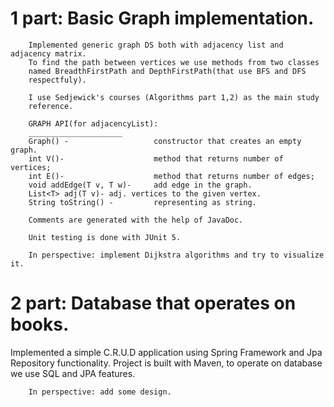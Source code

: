 <h1>1 part: Basic Graph implementation.</h1>

        Implemented generic graph DS both with adjacency list and adjacency matrix.
        To find the path between vertices we use methods from two classes
        named BreadthFirstPath and DepthFirstPath(that use BFS and DFS 
        respectfuly).
        
        I use Sedjewick's courses (Algorithms part 1,2) as the main study 
        reference.
        
        GRAPH API(for adjacencyList): 
        _____________________
        Graph() -                   constructor that creates an empty graph.
        int V()-                    method that returns number of vertices;
        int E()-                    method that returns number of edges;
        void addEdge(T v, T w)-     add edge in the graph.
        List<T> adj(T v)- adj. vertices to the given vertex.
        String toString() -         representing as string.
        
        Comments are generated with the help of JavaDoc.
        
        Unit testing is done with JUnit 5.        
        
        In perspective: implement Dijkstra algorithms and try to visualize it.
        
       
<h1>2 part: Database that operates on books.</h1>
        Implemented a simple C.R.U.D application using Spring Framework and 
        Jpa Repository functionality.
        Project is built with Maven, to operate on database we use SQL and JPA
        features.
        
        In perspective: add some design.
